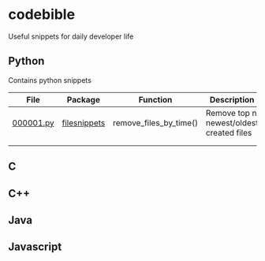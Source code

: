 # codebible
Useful snippets for daily developer life

## Python
Contains python snippets

| File                              | Package     | Function                 | Description                             |
|-----------------------------------|-------------|--------------------------|-----------------------------------------|
| [000001.py](filesnippets/000001.py)  | [filesnippets](filesnippets)   | remove_files_by_time()   | Remove top n newest/oldest created files|
|                                   |             |                          |                                         |
|                                   |             |                          |                                         |

## C

## C++

## Java

## Javascript